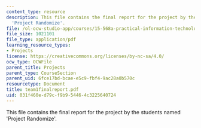 ```yaml
---
content_type: resource
description: This file contains the final report for the project by the students named
  'Project Randomize'.
file: /ol-ocw-studio-app/courses/15-568a-practical-information-technology-management-spring-2005/031f460ed79cf9b954464c3225640724_team1finalreport.pdf
file_size: 1021101
file_type: application/pdf
learning_resource_types:
- Projects
license: https://creativecommons.org/licenses/by-nc-sa/4.0/
ocw_type: OCWFile
parent_title: Projects
parent_type: CourseSection
parent_uid: 6fce17bd-bcae-e5c9-fbf4-9ac28a0b570c
resourcetype: Document
title: team1finalreport.pdf
uid: 031f460e-d79c-f9b9-5446-4c3225640724
---
```

This file contains the final report for the project by the students named 'Project Randomize'.